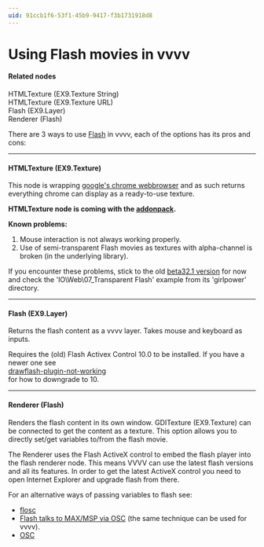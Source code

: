 ```yaml
---
uid: 91ccb1f6-53f1-45b9-9417-f3b1731918d8
---
```


# Using Flash movies in vvvv


#### Related nodes
<span class="node">HTMLTexture (EX9.Texture String)</span>  
<span class="node">HTMLTexture (EX9.Texture URL)</span>  
<span class="node">Flash (EX9.Layer)</span>  
<span class="node">Renderer (Flash)</span>  



There are 3 ways to use <a href="http://www.adobe.com/de/products/flash.html" class="extURL" target="_blank">Flash</a> in vvvv, each of the options has its pros and cons:  

---  

#### HTMLTexture (EX9.Texture)
This node is wrapping <a href="http://en.wikipedia.org/wiki/Google_Chrome" class="extURL" target="_blank">google's chrome webbrowser</a> and as such returns everything chrome can display as a ready-to-use texture.  

**HTMLTexture node is coming with the <a href="https://vvvv.org/downloads#addonpack" class="extURL" target="_blank">addonpack</a>.**  

**Known problems:**  
1. Mouse interaction is not always working properly.
1. Use of semi-transparent Flash movies as textures with alpha-channel is broken (in the underlying library).

If you encounter these problems, stick to the old <a href="https://vvvv.org/blog/vvvv45beta32.1" class="extURL blog" target="_blank">beta32.1 version</a> for now and check the 'IO\Web\07_Transparent Flash' example from its 'girlpower' directory.  

---  

#### Flash (EX9.Layer)
Returns the flash content as a vvvv layer. Takes mouse and keyboard as inputs.   

Requires the (old) Flash Activex Control 10.0 to be installed. If you have a newer one see   
<a href="https://discourse.vvvv.org/t/drawflash-plugin-not-working" class="extURL forum" target="_blank">drawflash-plugin-not-working</a>  
for how to downgrade to 10.  

---  

#### Renderer (Flash)
Renders the flash content in its own window. <span class="node">GDITexture (EX9.Texture)</span> can be connected to get the content as a texture. This option allows you to directly set/get variables to/from the flash movie.  

The Renderer uses the Flash ActiveX control to embed the flash player into the flash renderer node. This means VVVV can use the latest flash versions and all its features. In order to get the latest ActiveX control you need to open Internet Explorer and upgrade flash from there.  

For an alternative ways of passing variables to flash see:   
* <a href="http://benchun.net/projects/flosc/" class="extURL" target="_blank">flosc</a>   
* <a href="http://blog.derhess.de/2011/08/16/flash-talks-to-max-msp-via-osc/" class="extURL" target="_blank">Flash talks to MAX/MSP via OSC</a> (the same technique can be used for vvvv).  
* [OSC](xref:5c4b731d-1e09-44ab-8bc9-8e4bae97bc75)  

